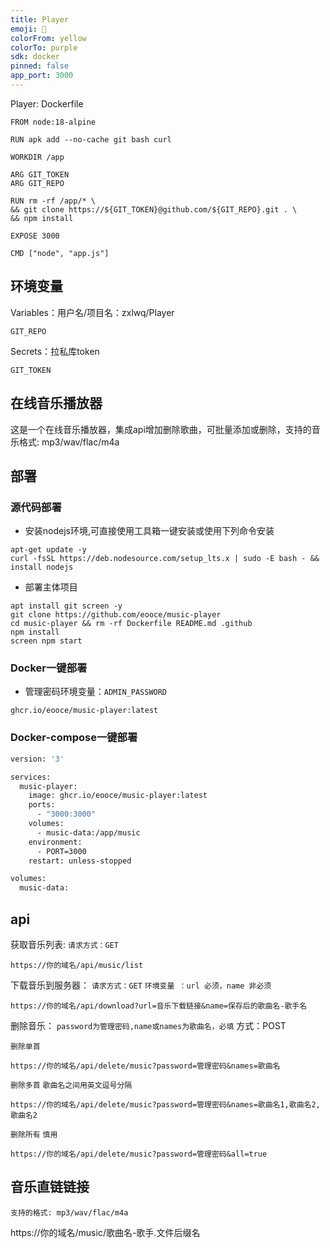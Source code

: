 ```yaml
---
title: Player
emoji: 🏃
colorFrom: yellow
colorTo: purple
sdk: docker
pinned: false
app_port: 3000
---
```


Player:
Dockerfile
```
FROM node:18-alpine

RUN apk add --no-cache git bash curl

WORKDIR /app

ARG GIT_TOKEN
ARG GIT_REPO

RUN rm -rf /app/* \
&& git clone https://${GIT_TOKEN}@github.com/${GIT_REPO}.git . \
&& npm install

EXPOSE 3000

CMD ["node", "app.js"]
```
## 环境变量
Variables：用户名/项目名：zxlwq/Player
```
GIT_REPO
```
Secrets：拉私库token
```
GIT_TOKEN
```
## 在线音乐播放器

这是一个在线音乐播放器，集成api增加删除歌曲，可批量添加或删除，支持的音乐格式: mp3/wav/flac/m4a

## 部署

### 源代码部署
* 安装nodejs环境,可直接使用工具箱一键安装或使用下列命令安装
```
apt-get update -y
curl -fsSL https://deb.nodesource.com/setup_lts.x | sudo -E bash - && install nodejs
```
* 部署主体项目
```
apt install git screen -y
git clone https://github.com/eooce/music-player
cd music-player && rm -rf Dockerfile README.md .github
npm install
screen npm start 
```

### Docker一键部署
* 管理密码环境变量：`ADMIN_PASSWORD`

```
ghcr.io/eooce/music-player:latest
```
### Docker-compose一键部署
```bash
version: '3'

services:
  music-player:
    image: ghcr.io/eooce/music-player:latest
    ports:
      - "3000:3000"
    volumes:
      - music-data:/app/music
    environment:
      - PORT=3000
    restart: unless-stopped

volumes:
  music-data:
```

## api
获取音乐列表:
```请求方式：GET```
```
https://你的域名/api/music/list
```

下载音乐到服务器：
```请求方式：GET```
```环境变量 ：url 必须，name 非必须```
```
https://你的域名/api/download?url=音乐下载链接&name=保存后的歌曲名-歌手名
```

删除音乐：
```password为管理密码,name或names为歌曲名，必填```
方式：POST

```删除单首```
```
https://你的域名/api/delete/music?password=管理密码&names=歌曲名
```
```删除多首```
```歌曲名之间用英文逗号分隔```
```
https://你的域名/api/delete/music?password=管理密码&names=歌曲名1,歌曲名2,歌曲名2
```

```删除所有```
```慎用```
```
https://你的域名/api/delete/music?password=管理密码&all=true
```

## 音乐直链链接
```支持的格式: mp3/wav/flac/m4a```

https://你的域名/music/歌曲名-歌手.文件后缀名
